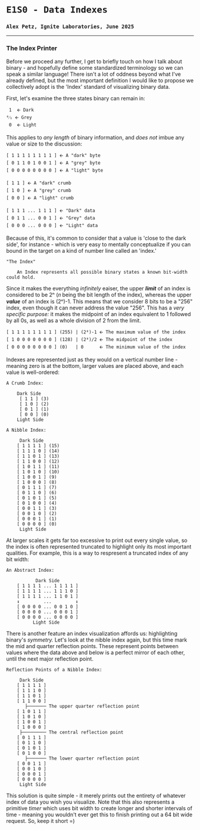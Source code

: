 # `E1S0 - Data Indexes`
### `Alex Petz, Ignite Laboratories, June 2025`

---

### The Index Printer
Before we proceed any further, I get to briefly touch on how I talk about binary - and hopefully define
some standardized terminology so we can speak a similar language!  There isn't a lot of oddness beyond
what I've already defined, but the most important definition I would like to propose we collectively adopt
is the 'Index' standard of visualizing binary data.

First, let's examine the three states binary can remain in:

     1  🡨 Dark
    ⁰⁄₁ 🡨 Grey
     0  🡨 Light

This applies to _any length_ of binary information, and _does not_ imbue any value or size to the discussion:

    [ 1 1 1 1 1 1 1 1 ] 🡨 A "dark" byte
    [ 0 1 1 0 1 0 0 1 ] 🡨 A "grey" byte
    [ 0 0 0 0 0 0 0 0 ] 🡨 A "light" byte

    [ 1 1 ] 🡨 A "dark" crumb
    [ 1 0 ] 🡨 A "grey" crumb
    [ 0 0 ] 🡨 A "light" crumb

    [ 1 1 1 ... 1 1 1 ] 🡨 "Dark" data
    [ 0 1 1 ... 0 0 1 ] 🡨 "Grey" data
    [ 0 0 0 ... 0 0 0 ] 🡨 "Light" data

Because of this, it's common to consider that a value is 'close to the dark side', for instance - which
is very easy to mentally conceptualize if you can bound in the target on a kind of number line called
an 'index.'  

    "The Index"

        An Index represents all possible binary states a known bit-width could hold.

Since it makes the everything _infinitely_ eaiser, the upper _**limit**_ of an index is considered to be 2ⁿ (𝑛 
being the bit length of the index), whereas the upper **_value_** of an index is (2ⁿ)-1.  This means that we 
consider 8 bits to be a "256" index, even though it can never address the value "256".  This has a _very specific 
purpose:_ it makes the midpoint of an index equivalent to 1 followed by all 0s, as well as a whole division of 2 
from the limit.

    [ 1 1 1 1 1 1 1 1 ] (255) | (2⁸)-1 🡨 The maximum value of the index
    [ 1 0 0 0 0 0 0 0 ] (128) | (2⁸)/2 🡨 The midpoint of the index
    [ 0 0 0 0 0 0 0 0 ] (0)   | 0      🡨 The minimum value of the index

Indexes are represented just as they would on a vertical number line - meaning zero is at the bottom, larger 
values are placed above, and each value is well-ordered:

    A Crumb Index:

        Dark Side
         [ 1 1 ] (3)
         [ 1 0 ] (2)
         [ 0 1 ] (1)
         [ 0 0 ] (0)
        Light Side

    A Nibble Index:

         Dark Side
        [ 1 1 1 1 ] (15)
        [ 1 1 1 0 ] (14)
        [ 1 1 0 1 ] (13)
        [ 1 1 0 0 ] (12)
        [ 1 0 1 1 ] (11)
        [ 1 0 1 0 ] (10)
        [ 1 0 0 1 ] (9)
        [ 1 0 0 0 ] (8)
        [ 0 1 1 1 ] (7)
        [ 0 1 1 0 ] (6)
        [ 0 1 0 1 ] (5)
        [ 0 1 0 0 ] (4)
        [ 0 0 1 1 ] (3)
        [ 0 0 1 0 ] (2)
        [ 0 0 0 1 ] (1)
        [ 0 0 0 0 ] (0)
         Light Side

At larger scales it gets far too excessive to print out every single value, so the index is often represented 
truncated to highlight only its most important qualities.  For example, this is a way to respresent a truncated 
index of any bit width:

    An Abstract Index:

               Dark Side
        [ 1 1 1 1 ... 1 1 1 1 ] 
        [ 1 1 1 1 ... 1 1 1 0 ]
        [ 1 1 1 1 ... 1 1 0 1 ]
        ↕         ...         ↕
        [ 0 0 0 0 ... 0 0 1 0 ]
        [ 0 0 0 0 ... 0 0 0 1 ]
        [ 0 0 0 0 ... 0 0 0 0 ]
              Light Side

There is another feature an index visualization affords us: highlighting binary's _symmetry._  Let's look at the
nibble index again, but this time mark the mid and quarter reflection points.  These represent points between
values where the data above and below is a perfect mirror of each other, until the next major reflection point.

    Reflection Points of a Nibble Index:

         Dark Side
        [ 1 1 1 1 ] 
        [ 1 1 1 0 ]
        [ 1 1 0 1 ]
        [ 1 1 0 0 ]
           ├─────── The upper quarter reflection point
        [ 1 0 1 1 ]
        [ 1 0 1 0 ]
        [ 1 0 0 1 ]
        [ 1 0 0 0 ]
         ├───────── The central reflection point
        [ 0 1 1 1 ]
        [ 0 1 1 0 ]
        [ 0 1 0 1 ]
        [ 0 1 0 0 ]
           ├─────── The lower quarter reflection point
        [ 0 0 1 1 ]
        [ 0 0 1 0 ]
        [ 0 0 0 1 ]
        [ 0 0 0 0 ]
         Light Side

This solution is quite simple - it merely prints out the entirety of whatever index of data you wish you visualize.
Note that this also represents a primitive _timer_ which uses bit width to create longer and shorter intervals of
time - meaning you wouldn't ever get this to finish printing out a 64 bit wide request.  So, keep it short =) 